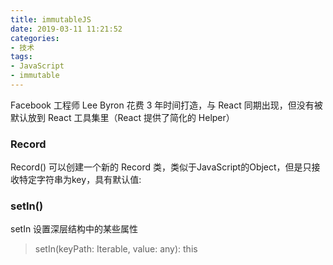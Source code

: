 ```yaml
---
title: immutableJS
date: 2019-03-11 11:21:52
categories:
- 技术
tags:
- JavaScript
- immutable
---
```

Facebook 工程师 Lee Byron 花费 3 年时间打造，与 React 同期出现，但没有被默认放到 React 工具集里（React 提供了简化的 Helper）
### Record
Record() 可以创建一个新的 Record 类，类似于JavaScript的Object，但是只接收特定字符串为key，具有默认值:
### setIn()
setIn 设置深层结构中的某些属性
> setIn(keyPath: Iterable<any>, value: any): this
